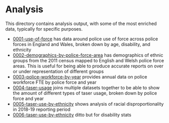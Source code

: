 # Analysis

This directory contains analysis output, with some of the most enriched data, typically for specific purposes.

- [0001-use-of-force](0001-use-of-force) has data around police use of force across police forces in England and Wales, broken down by age, disability, and ethnicity
- [0002-demographics-by-police-force-area](0002-demographics-by-police-force-area) has demographics of ethnic groups from the 2011 census mapped to English and Welsh police force areas. This is useful for being able to produce accurate reports on over or under representation of different groups
- [0003-police-workforce-by-year](0003-police-workforce-by-year) provides annual data on police workforce FTE by police force and year
- [0004-taser-usage](0004-taser-usage) joins multiple datasets together to be able to show the amount of different types of taser usage, broken down by police force and year
- [0005-taser-use-by-ethnicity](0005-taser-use-by-ethnicity) shows analysis of racial disproportionality in 2018-19 reporting period
- [0006-taser-use-by-ethnicity](0005-taser-use-by-disability) ditto but for disability stats

